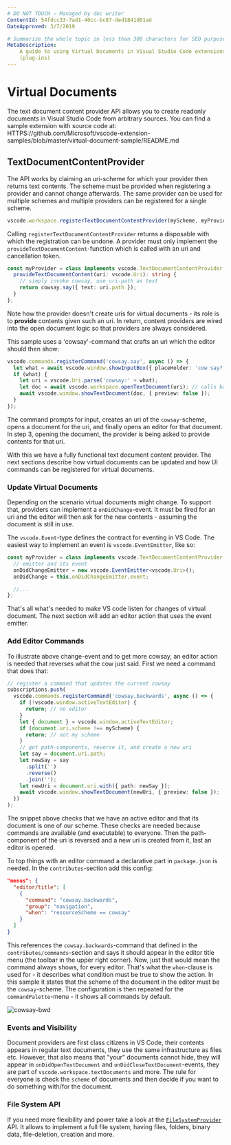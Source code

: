 ```yaml
---
# DO NOT TOUCH — Managed by doc writer
ContentId: 54fdcc33-7ad1-40cc-bc87-ded1841d01ad
DateApproved: 3/7/2019

# Summarize the whole topic in less than 300 characters for SEO purpose
MetaDescription:
    A guide to using Virtual Documents in Visual Studio Code extensions
    (plug-ins)
---
```


# Virtual Documents

The text document content provider API allows you to create readonly documents
in Visual Studio Code from arbitrary sources. You can find a sample extension
with source code at:
HTTPS://github.com/Microsoft/vscode-extension-samples/blob/master/virtual-document-sample/README.md

## TextDocumentContentProvider

The API works by claiming an uri-scheme for which your provider then returns
text contents. The scheme must be provided when registering a provider and
cannot change afterwards. The same provider can be used for multiple schemes and
multiple providers can be registered for a single scheme.

```ts
vscode.workspace.registerTextDocumentContentProvider(myScheme, myProvider);
```

Calling `registerTextDocumentContentProvider` returns a disposable with which
the registration can be undone. A provider must only implement the
`provideTextDocumentContent`-function which is called with an uri and
cancellation token.

```ts
const myProvider = class implements vscode.TextDocumentContentProvider {
  provideTextDocumentContent(uri: vscode.Uri): string {
    // simply invoke cowsay, use uri-path as text
    return cowsay.say({ text: uri.path });
  }
};
```

Note how the provider doesn't create uris for virtual documents - its role is to
**provide** contents given such an uri. In return, content providers are wired
into the open document logic so that providers are always considered.

This sample uses a 'cowsay'-command that crafts an uri which the editor should
then show:

```ts
vscode.commands.registerCommand('cowsay.say', async () => {
  let what = await vscode.window.showInputBox({ placeHolder: 'cow say?' });
  if (what) {
    let uri = vscode.Uri.parse('cowsay:' + what);
    let doc = await vscode.workspace.openTextDocument(uri); // calls back into the provider
    await vscode.window.showTextDocument(doc, { preview: false });
  }
});
```

The command prompts for input, creates an uri of the `cowsay`-scheme, opens a
document for the uri, and finally opens an editor for that document. In step 3,
opening the document, the provider is being asked to provide contents for that
uri.

With this we have a fully functional text document content provider. The next
sections describe how virtual documents can be updated and how UI commands can
be registered for virtual documents.

### Update Virtual Documents

Depending on the scenario virtual documents might change. To support that,
providers can implement a `onDidChange`-event. It must be fired for an uri and
the editor will then ask for the new contents - assuming the document is still
in use.

The `vscode.Event`-type defines the contract for eventing in VS Code. The
easiest way to implement an event is `vscode.EventEmitter`, like so:

```ts
const myProvider = class implements vscode.TextDocumentContentProvider {
  // emitter and its event
  onDidChangeEmitter = new vscode.EventEmitter<vscode.Uri>();
  onDidChange = this.onDidChangeEmitter.event;

  //...
};
```

That's all what's needed to make VS code listen for changes of virtual document.
The next section will add an editor action that uses the event emitter.

### Add Editor Commands

To illustrate above change-event and to get more cowsay, an editor action is
needed that reverses what the cow just said. First we need a command that does
that:

```ts
// register a command that updates the current cowsay
subscriptions.push(
  vscode.commands.registerCommand('cowsay.backwards', async () => {
    if (!vscode.window.activeTextEditor) {
      return; // no editor
    }
    let { document } = vscode.window.activeTextEditor;
    if (document.uri.scheme !== myScheme) {
      return; // not my scheme
    }
    // get path-components, reverse it, and create a new uri
    let say = document.uri.path;
    let newSay = say
      .split('')
      .reverse()
      .join('');
    let newUri = document.uri.with({ path: newSay });
    await vscode.window.showTextDocument(newUri, { preview: false });
  })
);
```

The snippet above checks that we have an active editor and that its document is
one of our scheme. These checks are needed because commands are available (and
executable) to everyone. Then the path-component of the uri is reversed and a
new uri is created from it, last an editor is opened.

To top things with an editor command a declarative part in `package.json` is
needed. In the `contributes`-section add this config:

```json
"menus": {
  "editor/title": [
    {
      "command": "cowsay.backwards",
      "group": "navigation",
      "when": "resourceScheme == cowsay"
    }
  ]
}
```

This references the `cowsay.backwards`-command that defined in the
`contributes/commands`-section and says it should appear in the editor title
menu (the toolbar in the upper right corner). Now, just that would mean the
command always shows, for every editor. That's what the `when`-clause is used
for - it describes what condition must be true to show the action. In this
sample it states that the scheme of the document in the editor must be the
`cowsay`-scheme. The configuration is then repeated for the
`commandPalette`-menu - it shows all commands by default.

![cowsay-bwd](images/virtual-documents/cowsay-bwd.png)

### Events and Visibility

Document providers are first class citizens in VS Code, their contents appears
in regular text documents, they use the same infrastructure as files etc.
However, that also means that "your" documents cannot hide, they will appear in
`onDidOpenTextDocument` and `onDidCloseTextDocument`-events, they are part of
`vscode.workspace.textDocuments` and more. The rule for everyone is check the
`scheme` of documents and then decide if you want to do something with/for the
document.

### File System API

If you need more flexibility and power take a look at the
[`FileSystemProvider`](/api/references/vscode-api#FileSystemProvider) API. It
allows to implement a full file system, having files, folders, binary data,
file-deletion, creation and more.
